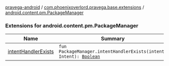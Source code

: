 [pravega-android](../../index.md) / [com.phoenixoverlord.pravega.base.extensions](../index.md) / [android.content.pm.PackageManager](./index.md)

### Extensions for android.content.pm.PackageManager

| Name | Summary |
|---|---|
| [intentHandlerExists](intent-handler-exists.md) | `fun PackageManager.intentHandlerExists(intent: Intent): `[`Boolean`](https://kotlinlang.org/api/latest/jvm/stdlib/kotlin/-boolean/index.html) |
